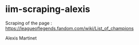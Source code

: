 # iim-scraping-alexis

Scraping of the page :
https://leagueoflegends.fandom.com/wiki/List_of_champions

Alexis Martinet
